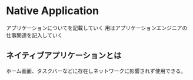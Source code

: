 # Native Application

アプリケーションについてを記載していく
用はアプリケーションエンジニアの仕事関連を記入していく

## ネイティブアプリケーションとは

ホーム画面、タスクバーなどに存在しネットワークに影響されず使用できる。
